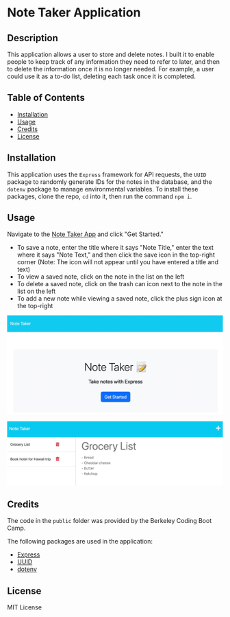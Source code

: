 # Note Taker Application

## Description

This application allows a user to store and delete notes. I built it to enable people to keep track of any information they need to refer to later, and then to delete the information once it is no longer needed. For example, a user could use it as a to-do list, deleting each task once it is completed.

## Table of Contents

- [Installation](#installation)
- [Usage](#usage)
- [Credits](#credits)
- [License](#license)

## Installation

This application uses the `Express` framework for API requests, the `UUID` package to randomly generate IDs for the notes in the database, and the `dotenv` package to manage environmental variables. To install these packages, clone the repo, `cd` into it, then run the command `npm i`.

## Usage

Navigate to the [Note Taker App](https://vast-depths-77916.herokuapp.com/) and click "Get Started."

- To save a note, enter the title where it says "Note Title," enter the text where it says "Note Text," and then click the save icon in the top-right corner (Note: The icon will not appear until you have entered a title and text)
- To view a saved note, click on the note in the list on the left
- To delete a saved note, click on the trash can icon next to the note in the list on the left
- To add a new note while viewing a saved note, click the plus sign icon at the top-right

![Screenshot of application home page showing application name, description, and Get Started button](./public/assets/images/note_taker_home.jpg)

![Screenshot of notes page showing list of saved notes on left and note content on right](./public/assets/images/note_taker_notes.jpg)

## Credits

The code in the `public` folder was provided by the Berkeley Coding Boot Camp.

The following packages are used in the application:
- [Express](https://expressjs.com/)
- [UUID](https://www.npmjs.com/package/uuid)
- [dotenv](https://www.npmjs.com/package/dotenv)

## License

MIT License